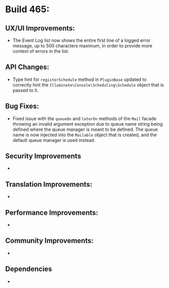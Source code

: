 # Build 465:

## UX/UI Improvements:
- The Event Log list now shows the entire first line of a logged error message, up to 500 characters maximum, in order to provide more context of errors in the list.

## API Changes:
- Type hint for `registerSchedule` method in `PluginBase` updated to correctly hint the `Illuminate\Console\Scheduling\Schedule` object that is passed to it.

## Bug Fixes:
- Fixed issue with the `queueOn` and `laterOn` methods of the `Mail` facade throwing an invalid argument exception due to queue name string being defined where the queue manager is meant to be defined. The queue name is now injected into the `Mailable` object that is created, and the default queue manager is used instead.

## Security Improvements
-

## Translation Improvements:
-

## Performance Improvements:
-

## Community Improvements:
-

## Dependencies
-
